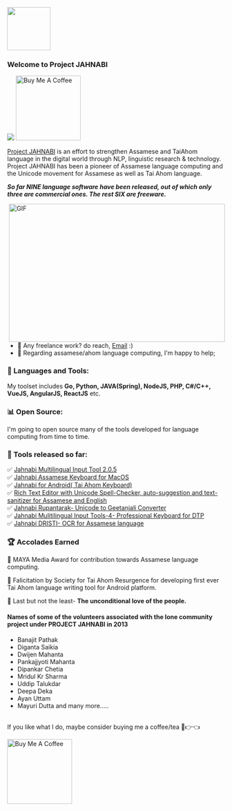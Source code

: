 <img src="https://github.com/DarkRapt0r/project-jahnabi-web/blob/87f5902cf5e0d988a24025a3e06ae5445765aea8/jahnabimulti.png?raw=true" width="100px">

### Welcome to Project JAHNABI


![](https://visitor-badge.glitch.me/badge?page_id=DarkRapt0r.project-jahnabi-web)
<a href="https://www.buymeacoffee.com/DarkRapt0r" target="_blank"><img src="https://cdn.buymeacoffee.com/buttons/v2/default-red.png" alt="Buy Me A Coffee" width="150" ></a>
<br />

[Project JAHNABI](https://jahnabi.net/) is an effort to strengthen Assamese and TaiAhom language in the digital world through NLP, linguistic research & technology. Project JAHNABI  has been a pioneer of Assamese language computing and the Unicode movement for Assamese as well as Tai Ahom language.

**_So far NINE language software have been released, out of which only three are commercial ones. The rest SIX are freeware._**


  <img align="right" alt="GIF" src="https://github.com/DarkRapt0r/project-jahnabi-web/blob/87f5902cf5e0d988a24025a3e06ae5445765aea8/code.gif?raw=true" width="500" height="320" />
  
- 💼 Any freelance work? do reach, [Email](mailto:d.code.junkie@gmail.com) :)
- 💬 Regarding assamese/ahom language computing, I'm happy to help;

 
### 🚧 Languages and Tools:
My toolset includes **Go, Python, JAVA(Spring), NodeJS, PHP, C#/C++, VueJS, AngularJS, ReactJS** etc.

### 📊 Open Source:
I'm going to open source many of the tools developed for language computing from time to time.
<br />


### 🚧 Tools released so far:
<!-- TODO-IST:START --> 
✅  [Jahnabi Multilingual Input Tool 2.0.5](https://drive.google.com/open?id=0B4FWv9ia-2z5VmV5UndiSW5aTlE)      
✅  [Jahnabi Assamese Keyboard for MacOS](https://drive.google.com/open?id=0B4FWv9ia-2z5VmV5UndiSW5aTlE)      
✅  [Jahnabi for Android( Tai Ahom Keyboard)](https://drive.google.com/open?id=0B4FWv9ia-2z5VmV5UndiSW5aTlE)        
✅  [Rich Text Editor with Unicode Spell-Checker, auto-suggestion and text-sanitizer for Assamese and English](https://drive.google.com/open?id=0B4FWv9ia-2z5VmV5UndiSW5aTlE)   
✅  [Jahnabi Rupantarak- Unicode to Geetanjali Converter](https://jahnabi.net)      
✅  [Jahnabi Mulitilingual Input Tools-4- Professional Keyboard for DTP](https://jahnabi.net)      
✅  [Jahnabi DRISTI- OCR for Assamese language](https://jahnabi.net)      
<!-- TODO-IST:END -->

### 🏆  Accolades Earned
<!-- TODO-IST:START --> 
🌸 MAYA Media Award for contribution towards Assamese language computing.

🌸 Falicitation by Society for Tai Ahom Resurgence for developing first ever Tai Ahom language writing tool for Android platform.

🌸 Last but not the least- **The unconditional love of the people.**
<!-- TODO-IST:END -->

#### Names of some of the volunteers associated with the lone community project under PROJECT JAHNABI in 2013
- Banajit Pathak
- Diganta Saikia
- Dwijen Mahanta
- Pankajjyoti Mahanta
- Dipankar Chetia
- Mridul Kr Sharma
- Uddip Talukdar
- Deepa Deka
- Ayan Uttam
- Mayuri Dutta
and many more.....
<br/>
If you like what I do, maybe consider buying me a coffee/tea 🥺👉👈

<a href="https://www.buymeacoffee.com/DarkRapt0r" target="_blank"><img src="https://cdn.buymeacoffee.com/buttons/v2/default-red.png" alt="Buy Me A Coffee" width="150" ></a>
